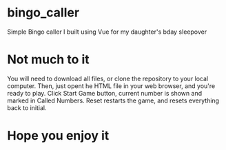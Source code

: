 # bingo_caller
Simple Bingo caller I built using Vue for my daughter's bday sleepover

# Not much to it
You will need to download all files, or clone the repository to your local computer.  Then, just opent he HTML file in your web browser, and you're ready to play.  Click Start Game button, current number is shown and marked in Called Numbers.  Reset restarts the game, and resets everything back to initial.

# Hope you enjoy it

